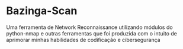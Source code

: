 # Bazinga-Scan
Uma ferramenta de Network Reconnaissance utilizando módulos do python-nmap e outras ferramentas que foi produzida com o intuito de aprimorar minhas habilidades de codificação e cibersegurança
